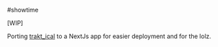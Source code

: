 #showtime

[WIP]

Porting [trakt_ical](https://github.com/radityaharya/trakt_ical) to a NextJs app for easier deployment and for the lolz.
